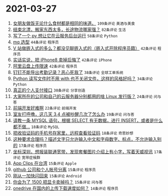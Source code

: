 # 2021-03-27

1. [女朋友做饭无论什么食材都是相同的味道。](https://www.v2ex.com/t/765653) `109条评论` `美酒与美食`
1. [结束北漂，搬家东西太多，长途物流哪家强？](https://www.v2ex.com/t/765610) `82条评论` `生活`
1. [写了一个 py 想让它在云服务后台运行](https://www.v2ex.com/t/765656) `58条评论` `Python`
1. [mq 选型](https://www.v2ex.com/t/765626) `44条评论` `程序员`
1. [V 站做嵌入式的多么？都没见聊嵌入式的（嵌入式开除程序员籍）](https://www.v2ex.com/t/765706) `42条评论` `程序员`
1. [实话实说，把 iPhone8 卖掉后悔了](https://www.v2ex.com/t/765634) `42条评论` `iPhone`
1. [阿里云盘上传限速](https://www.v2ex.com/t/765661) `42条评论` `程序员`
1. [钉钉不能导出考勤记录？恶心死我了](https://www.v2ex.com/t/765644) `38条评论` `全球工单系统`
1. [Python 读写文件时不用 with 也不关闭文件，这样的风格好吗？](https://www.v2ex.com/t/765647) `34条评论` `Python`
1. [真正的个人支付接口](https://www.v2ex.com/t/765660) `30条评论` `分享创造`
1. [大家所在的公司和自己的云服务器分别都用的啥 Linux 发行版？](https://www.v2ex.com/t/765708) `24条评论` `问与答`
1. [前端开发好难啊](https://www.v2ex.com/t/765731) `22条评论` `前端开发`
1. [室友打呼噜，这几天 3,4 点被吵醒几次了怎么办](https://www.v2ex.com/t/765599) `19条评论` `问与答`
1. [请教一条 MYSQL 语句，根据 SELECT 有无数据，进行 INSERT，或者是什么都不做...](https://www.v2ex.com/t/765767) `18条评论` `MySQL`
1. [把收验证码的手机号存家里，远程查看验证码](https://www.v2ex.com/t/765711) `18条评论` `奇思妙想`
1. [这种要求合理吗？描述文字只允许输入中文和字母数字、标点，不允许输入别的](https://www.v2ex.com/t/765643) `17条评论` `程序员`
1. [坐标深圳，想报装联通宽带，发现套餐图片介绍上有小字，写着天威视讯](https://www.v2ex.com/t/765629) `17条评论` `宽带症候群`
1. [App Clips 在台湾](https://www.v2ex.com/t/765749) `15条评论` `Apple`
1. [github 公司和个人帐号分离](https://www.v2ex.com/t/765734) `15条评论` `程序员`
1. [刚从一加快闪回来](https://www.v2ex.com/t/765718) `15条评论` `Android`
1. [你会为了 1500 把显卡卖掉吗？](https://www.v2ex.com/t/765692) `15条评论` `问与答`
1. [onedrive 在国内的上传下载速度如何？](https://www.v2ex.com/t/765727) `14条评论` `程序员`
